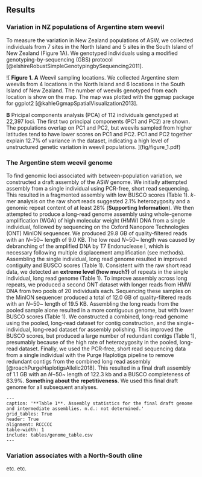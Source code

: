 ## Results

### Variation in NZ populations of Argentine stem weevil

To measure the variation in New Zealand populations of ASW, we collected individuals from 7 sites in the North Island and 5 sites in the South Island of New Zealand (Figure 1A).
We genotyped individuals using a modified genotyping-by-sequencing (GBS) protocol [@elshireRobustSimpleGenotypingbySequencing2011].

![
**Figure 1.**
**A** Weevil sampling locations.
We collected Argentine stem weevils from 4 locations in the North Island and 6 locations in the South Island of New Zealand.
The number of weevils genotyped from each location is show on the map.
The map was plotted with the ggmap package for ggplot2 [@kahleGgmapSpatialVisualization2013].
<!-- Cor (Coromandel),
Rua (Ruakura),
Tar (Taranaki),
Wel (Wellington),
Ree (Reefton),
Gre (Greymouth),
Lin (Lincoln),
Oph (Ophir),
Mar(?) (Mararoa Downs),
Mos (Mossburn),
For (Fortrose)
 -->
**B** Pricipal components analysis (PCA) of 112 individuals genotyped at 22,397 loci.
The first two principal components (PC1 and PC2) are shown.
The populations overlap on PC1 and PC2, but weevils sampled from higher latitudes tend to have lower scores on PC1 and PC2.
PC1 and PC2 together explain 12.7% of variance in the dataset, indicating a high level of unstructured genetic variation in weevil populations.
](fig/figure_1.pdf) 

### The Argentine stem weevil genome

To find genomic loci associated with between-population variation, we constructed a draft assembly of the ASW genome.
We initially attempted assembly from a single individual using PCR-free, short read sequencing.
This resulted in a fragmented assembly with low BUSCO scores (Table 1).
*k*-mer analysis on the raw short reads suggested 2.1% heterozygosity and a genomic repeat content of at least 28% (**Supporting Information**).
We then attempted to produce a long-read genome assembly using whole-genome amplification (WGA) of high molecular weight (HMW) DNA from a single individual, followed by sequencing on the Oxford Nanopore Technologies (ONT) MinION sequencer.
We produced 29.8 GB of quality-filtered reads with an *N*~50~ length of 9.0 KB.
The low read *N*~50~ length was caused by debranching of the amplified DNA by T7 Endonuclease I, which is necessary following multiple displacement amplification (see methods).
Assembling the single individual, long read genome resulted in improved contiguity and BUSCO scores (Table 1).
Consistent with the raw short read data, we detected an **extreme level (how much?)** of repeats in the single individual, long read genome (Table 1).
To improve assembly across long repeats, we produced a second ONT dataset with longer reads from HMW DNA from two pools of 20 individuals each. 
Sequencing these samples on the MinION sequencer produced a total of 12.0 GB of quality-filtered reads with an *N*~50~ length of 19.5 KB.
Assembling the long reads from the pooled sample alone resulted in a more contiguous genome, but with lower BUSCO scores (Table 1).
We constructed a combined, long-read genome using the pooled, long-read dataset for contig construction, and the single-individual, long-read dataset for assembly polishing.
This improved the BUSCO scores, but produced a large number of redundant contigs (Table 1), presumably because of the high rate of heterozygosity in the pooled, long-read dataset.
Finally, we used the PCR-free, short read sequencing data from a single individual with the Purge Haplotigs pipeline to remove redundant contigs from the combined long read assembly [@roachPurgeHaplotigsAllelic2018].
This resulted in a final draft assembly of 1.1 GB with an *N*~50~ length of 122.3 kb and a BUSCO completeness of 83.9%.
**Something about the repetitiveness**.
We used this final draft genome for all subsequent analyses.

```table
---
caption: '**Table 1**. Assembly statistics for the final draft genome and intermediate assemblies. n.d.: not determined.'
grid_tables: True
header: True
alignment: RCCCCC
table-width: 1
include: tables/genome_table.csv
---
```

### Variation associates with a North-South cline

etc. etc.

